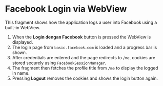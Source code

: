 # Facebook Login via WebView

This fragment shows how the application logs a user into Facebook using a built-in WebView.

1. When the **Login dengan Facebook** button is pressed the WebView is displayed.
2. The login page from `basic.facebook.com` is loaded and a progress bar is shown.
3. After credentials are entered and the page redirects to `/me`, cookies are stored securely using `FacebookSessionManager`.
4. The fragment then fetches the profile title from `/me` to display the logged in name.
5. Pressing **Logout** removes the cookies and shows the login button again.

